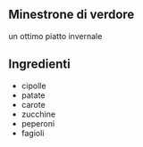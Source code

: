 ## Minestrone di verdore

un ottimo piatto invernale

## Ingredienti
* cipolle
* patate
* carote
* zucchine
* peperoni
* fagioli
